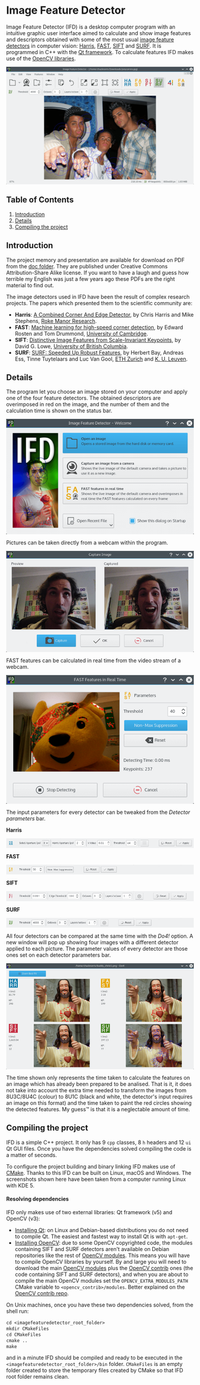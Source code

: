 # Image Feature Detector

Image Feature Detector (IFD) is a desktop computer program with an intuitive graphic user interface aimed to calculate and show image features and descriptors obtained with some of the most usual [image feature detectors](https://en.wikipedia.org/wiki/Feature_detection_%28computer_vision%29) in computer vision: [Harris](https://en.wikipedia.org/wiki/Harris_affine_region_detector), [FAST](https://en.wikipedia.org/wiki/Features_from_accelerated_segment_test), [SIFT](https://en.wikipedia.org/wiki/Scale-invariant_feature_transform) and [SURF](https://en.wikipedia.org/wiki/Speeded_up_robust_features). It is programmed in C++ with the [Qt framework](http://qt.io). To calculate features IFD makes use of the [OpenCV libraries](http://opencv.org).

<img align="center" src="./readmeImages/mainWindow.png" />

## Table of Contents

1. [Introduction](#introduction)
1. [Details](#details)
1. [Compiling the project](#compiling-the-project)

## Introduction


The project memory and presentation are available for download on PDF from the [doc folder](./doc). They are published under Creative Commons Attribution-Share Alike license. If you want to have a laugh and guess how terrible my English was just a few years ago these PDFs are the right material to find out.

The image detectors used in IFD have been the result of complex research projects. The papers which presented them to the scientific community are:

-  **Harris**: [A Combined Corner And Edge Detector](http://www.bmva.org/bmvc/1988/avc-88-023.pdf), by Chris Harris and Mike Stephens, [Roke Manor Research](http://roke.co.uk).
-  **FAST**: [Machine learning for high-speed corner detection](http://www.edwardrosten.com/work/fast.html), by Edward Rosten and Tom Drummond, [University of Cambridge](http://cam.ac.uk).
-  **SIFT**: [Distinctive Image Features from Scale-Invariant Keypoints](http://www.cs.ubc.ca/~lowe/papers/ijcv04.pdf), by David G. Lowe, [University of British Columbia](http://ubc.ca).
-  **SURF**: [SURF: Speeded Up Robust Features](http://www.vision.ee.ethz.ch/~surf/), by Herbert Bay, Andreas Ess, Tinne Tuytelaars and Luc Van Gool, [ETH Zurich](http://ethz.ch) and [K. U. Leuven](http://kuleuven.be).


## Details

The program let you choose an image stored on your computer and apply one of the four feature detectors. The obtained descriptors are overimposed in red on the image, and the number of them and the calculation time is shown on the status bar.

<img align="center" src="./readmeImages/startup.png" />

Pictures can be taken directly from a webcam within the program.

<img align="center" src="./readmeImages/captureWebcam.png" />

FAST features can be calculated in real time from the video stream of a webcam.

<img align="center" src="./readmeImages/fastRT.png" />

The input parameters for every detector can be tweaked from the _Detector parameters_ bar.

**Harris**

<img align="center" src="./readmeImages/barHarris.png" />

**FAST**

<img align="center" src="./readmeImages/barFast.png" />

**SIFT**

<img align="center" src="./readmeImages/barSift.png" />

**SURF**

<img align="center" src="./readmeImages/barSurf.png" />

All four detectors can be compared at the same time with the _Do4!_ option. A new window will pop up showing four images with a different detector applied to each picture. The parameter values of every detector are those ones set on each detector parameters bar.

<img align="center" src="./readmeImages/do4.png" />

The time shown only represents the time taken to calculate the features on an image which has already been prepared to be analised. That is it, it does not take into account the extra time needed to transform the images from 8U3C/8U4C (colour) to 8U1C (black and white, the detector's input requires an image on this format) and the time taken to paint the red circles showing the detected features. My guess™ is that it is a neglectable amount of time.


## Compiling the project

IFD is a simple C++ project. It only has 9 `cpp` classes, 8 `h` headers and 12 `ui` Qt GUI files. Once you have the dependencies solved compiling the code is a matter of seconds.

To configure the project building and binary linking IFD makes use of [CMake](https://cmake.org). Thanks to this IFD can be built on Linux, macOS and Windows. The screenshots shown here have been taken from a computer running Linux with KDE 5.

#### Resolving dependencies

IFD only makes use of two external libraries: Qt framework (v5) and OpenCV (v3):

- [Installing Qt](http://doc.qt.io/qt-5/linux.html): on Linux and Debian-based distributions you do not need to compile Qt. The easiest and fastest way to install Qt is with `apt-get`.
- [Installing OpenCV](http://opencv.org/): due to some OpenCV copyrighted code, the modules containing SIFT and SURF detectors aren't available on Debian repositories like the rest of [OpenCV modules](https://packages.debian.org/search?keywords=opencv). This means you will have to compile OpenCV libraries by yourself. By and large you will need to download the main [OpenCV modules](https://github.com/Itseez/opencv) plus the [OpenCV contrib](https://github.com/Itseez/opencv_contrib) ones (the code containing SIFT and SURF detectors), and when you are about to compile the main OpenCV modules set the `OPENCV_EXTRA_MODULES_PATH` CMake variable to `<opencv_contrib>/modules`. Better explained on the [OpenCV contrib repo](https://github.com/Itseez/opencv_contrib).

On Unix machines, once you have these two dependencies solved, from the shell run:

```
cd <imagefeaturedetector_root_folder>
mkdir CMakeFiles
cd CMakeFiles
cmake ..
make
```

and in a minute IFD should be compiled and ready to be executed in the `<imagefeaturedetector_root_folder>/bin` folder. `CMakeFiles` is an empty folder created to store the temporary files created by CMake so that IFD root folder remains clean.

